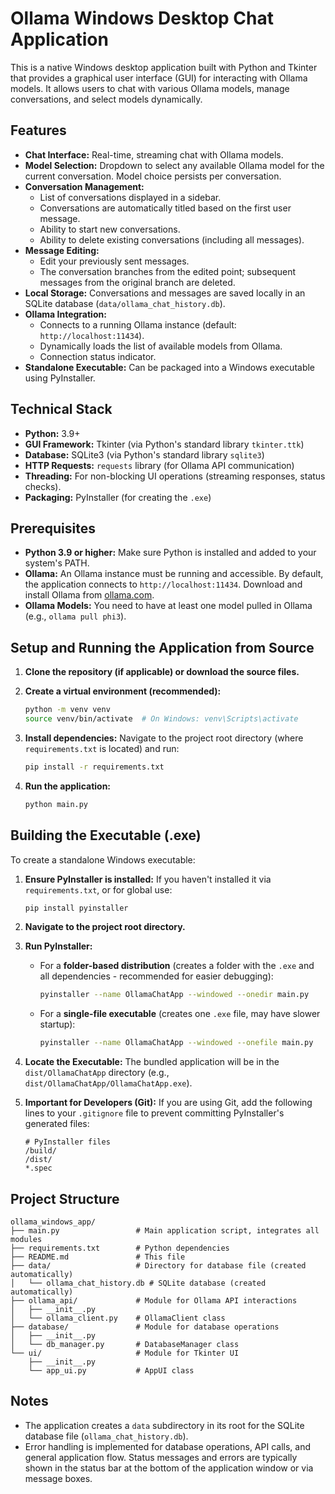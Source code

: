 # Ollama Windows Desktop Chat Application

This is a native Windows desktop application built with Python and Tkinter that provides a graphical user interface (GUI) for interacting with Ollama models. It allows users to chat with various Ollama models, manage conversations, and select models dynamically.

## Features

*   **Chat Interface:** Real-time, streaming chat with Ollama models.
*   **Model Selection:** Dropdown to select any available Ollama model for the current conversation. Model choice persists per conversation.
*   **Conversation Management:**
    *   List of conversations displayed in a sidebar.
    *   Conversations are automatically titled based on the first user message.
    *   Ability to start new conversations.
    *   Ability to delete existing conversations (including all messages).
*   **Message Editing:**
    *   Edit your previously sent messages.
    *   The conversation branches from the edited point; subsequent messages from the original branch are deleted.
*   **Local Storage:** Conversations and messages are saved locally in an SQLite database (`data/ollama_chat_history.db`).
*   **Ollama Integration:**
    *   Connects to a running Ollama instance (default: `http://localhost:11434`).
    *   Dynamically loads the list of available models from Ollama.
    *   Connection status indicator.
*   **Standalone Executable:** Can be packaged into a Windows executable using PyInstaller.

## Technical Stack

*   **Python:** 3.9+
*   **GUI Framework:** Tkinter (via Python's standard library `tkinter.ttk`)
*   **Database:** SQLite3 (via Python's standard library `sqlite3`)
*   **HTTP Requests:** `requests` library (for Ollama API communication)
*   **Threading:** For non-blocking UI operations (streaming responses, status checks).
*   **Packaging:** PyInstaller (for creating the `.exe`)

## Prerequisites

*   **Python 3.9 or higher:** Make sure Python is installed and added to your system's PATH.
*   **Ollama:** An Ollama instance must be running and accessible. By default, the application connects to `http://localhost:11434`. Download and install Ollama from [ollama.com](https://ollama.com/).
*   **Ollama Models:** You need to have at least one model pulled in Ollama (e.g., `ollama pull phi3`).

## Setup and Running the Application from Source

1.  **Clone the repository (if applicable) or download the source files.**

2.  **Create a virtual environment (recommended):**
    ```bash
    python -m venv venv
    source venv/bin/activate  # On Windows: venv\Scripts\activate
    ```

3.  **Install dependencies:**
    Navigate to the project root directory (where `requirements.txt` is located) and run:
    ```bash
    pip install -r requirements.txt
    ```

4.  **Run the application:**
    ```bash
    python main.py
    ```

## Building the Executable (.exe)

To create a standalone Windows executable:

1.  **Ensure PyInstaller is installed:**
    If you haven't installed it via `requirements.txt`, or for global use:
    ```bash
    pip install pyinstaller
    ```

2.  **Navigate to the project root directory.**

3.  **Run PyInstaller:**
    *   For a **folder-based distribution** (creates a folder with the `.exe` and all dependencies - recommended for easier debugging):
        ```bash
        pyinstaller --name OllamaChatApp --windowed --onedir main.py
        ```
    *   For a **single-file executable** (creates one `.exe` file, may have slower startup):
        ```bash
        pyinstaller --name OllamaChatApp --windowed --onefile main.py
        ```

4.  **Locate the Executable:**
    The bundled application will be in the `dist/OllamaChatApp` directory (e.g., `dist/OllamaChatApp/OllamaChatApp.exe`).

5.  **Important for Developers (Git):**
    If you are using Git, add the following lines to your `.gitignore` file to prevent committing PyInstaller's generated files:
    ```gitignore
    # PyInstaller files
    /build/
    /dist/
    *.spec
    ```

## Project Structure

```
ollama_windows_app/
├── main.py                 # Main application script, integrates all modules
├── requirements.txt        # Python dependencies
├── README.md               # This file
├── data/                   # Directory for database file (created automatically)
│   └── ollama_chat_history.db # SQLite database (created automatically)
├── ollama_api/             # Module for Ollama API interactions
│   ├── __init__.py
│   └── ollama_client.py    # OllamaClient class
├── database/               # Module for database operations
│   ├── __init__.py
│   └── db_manager.py       # DatabaseManager class
└── ui/                     # Module for Tkinter UI
    ├── __init__.py
    └── app_ui.py           # AppUI class
```

## Notes

*   The application creates a `data` subdirectory in its root for the SQLite database file (`ollama_chat_history.db`).
*   Error handling is implemented for database operations, API calls, and general application flow. Status messages and errors are typically shown in the status bar at the bottom of the application window or via message boxes.
```
